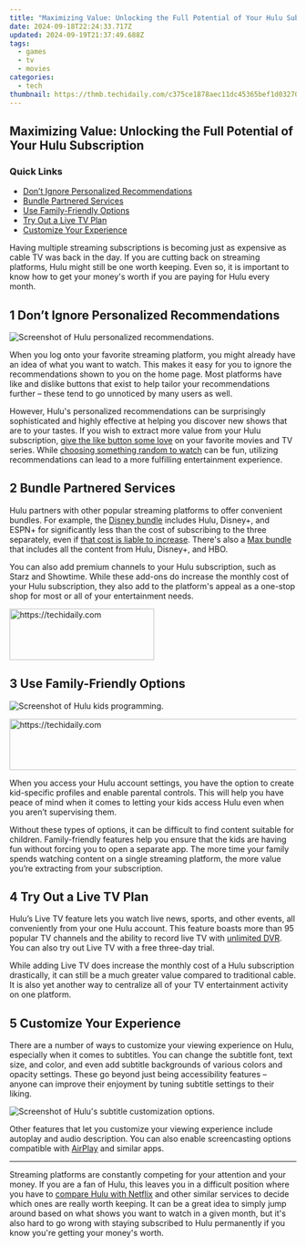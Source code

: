 ```yaml
---
title: "Maximizing Value: Unlocking the Full Potential of Your Hulu Subscription"
date: 2024-09-18T22:24:33.717Z
updated: 2024-09-19T21:37:49.688Z
tags:
  - games
  - tv
  - movies
categories:
  - tech
thumbnail: https://thmb.techidaily.com/c375ce1878aec11dc45365bef1d03270965b9669f431a9e083c40be8add6302b.jpg
---
```


## Maximizing Value: Unlocking the Full Potential of Your Hulu Subscription

### Quick Links

* [Don’t Ignore Personalized Recommendations](https://screen-activity-recording.techidaily.com/new-securing-sims-legacy-proven-strategies-for-documenting-virtual-escapades/)
* [Bundle Partnered Services](https://article-helps.techidaily.com/new-2024-approved-viewfinder-verdicts-summary/)
* [Use Family-Friendly Options](https://iphone-unlock.techidaily.com/how-to-unlock-iphone-15-pro-max-without-passcode-or-face-id-drfone-by-drfone-ios/)
* [Try Out a Live TV Plan](https://ios-unlock.techidaily.com/4-ways-to-unlock-apple-iphone-15-pro-to-use-usb-accessories-without-passcode-by-drfone-ios/)
* [Customize Your Experience](https://facebook-video-files.techidaily.com/updated-audience-friendly-techniques-for-monitoring-facebook-live/)

 Having multiple streaming subscriptions is becoming just as expensive as cable TV was back in the day. If you are cutting back on streaming platforms, Hulu might still be one worth keeping. Even so, it is important to know how to get your money's worth if you are paying for Hulu every month.

## 1  Don’t Ignore Personalized Recommendations 

![Screenshot of Hulu personalized recommendations.](https://static1.howtogeekimages.com/wordpress/wp-content/uploads/2024/08/screenshot-of-hulu-personalized-recommendations.png) 

 When you log onto your favorite streaming platform, you might already have an idea of what you want to watch. This makes it easy for you to ignore the recommendations shown to you on the home page. Most platforms have like and dislike buttons that exist to help tailor your recommendations further – these tend to go unnoticed by many users as well.

 However, Hulu's personalized recommendations can be surprisingly sophisticated and highly effective at helping you discover new shows that are to your tastes. If you wish to extract more value from your Hulu subscription, [give the like button some love](https://review-topics.techidaily.com/how-to-upgrade-iphone-12-pro-max-without-data-loss-drfone-by-drfone-ios-system-repair-ios-system-repair/) on your favorite movies and TV series. While [choosing something random to watch](https://digital-screen-recording.techidaily.com/updated-2024-approved-effortless-gameplay-recordings-for-your-xbox-console/) can be fun, utilizing recommendations can lead to a more fulfilling entertainment experience.

## 2  Bundle Partnered Services 

 Hulu partners with other popular streaming platforms to offer convenient bundles. For example, the [Disney bundle](https://disneyplus.bn5x.net/c/156932/564546/9358?subId1=UUhtgUeUpU2004795&subId2=ehtg&u=https%3A%2F%2Fwww.hulu.com%2Fhulu-disney-espn-bundle-offer%3Ftab%3Dhulu) includes Hulu, Disney+, and ESPN+ for significantly less than the cost of subscribing to the three separately, even if [that cost is liable to increase](https://fox-glue.techidaily.com/essential-links-purchasing-youtube-tones-online-for-2024/). There's also a [Max bundle](https://disneyplus.bn5x.net/c/156932/564546/9358?subId1=UUhtgUeUpU2004795&subId2=ehtg&u=https%3A%2F%2Fwww.hulu.com%2Fdisney-hulu-max-bundle) that includes all the content from Hulu, Disney+, and HBO.

 You can also add premium channels to your Hulu subscription, such as Starz and Showtime. While these add-ons do increase the monthly cost of your Hulu subscription, they also add to the platform's appeal as a one-stop shop for most or all of your entertainment needs.

<!-- affiliate ads begin -->
<a href="https://25home.pxf.io/c/5597632/2148641/16836" target="_top" id="2148641">
  <img src="//a.impactradius-go.com/display-ad/16836-2148641" border="0" alt="https://techidaily.com" width="254" height="90"/>
</a>
<img height="0" width="0" src="https://25home.pxf.io/i/5597632/2148641/16836" style="position:absolute;visibility:hidden;" border="0" />
<!-- affiliate ads end -->

## 3  Use Family-Friendly Options 

![Screenshot of Hulu kids programming.](https://static1.howtogeekimages.com/wordpress/wp-content/uploads/2024/08/screenshot-of-hulu-kids-programming.png) 

<!-- affiliate ads begin -->
<a href="https://appsumo.8odi.net/c/5597632/2037346/7443" target="_top" id="2037346">
  <img src="//a.impactradius-go.com/display-ad/7443-2037346" border="0" alt="https://techidaily.com" width="728" height="90"/>
</a>
<img height="0" width="0" src="https://appsumo.8odi.net/i/5597632/2037346/7443" style="position:absolute;visibility:hidden;" border="0" />
<!-- affiliate ads end -->

 When you access your Hulu account settings, you have the option to create kid-specific profiles and enable parental controls. This will help you have peace of mind when it comes to letting your kids access Hulu even when you aren’t supervising them.

 Without these types of options, it can be difficult to find content suitable for children. Family-friendly features help you ensure that the kids are having fun without forcing you to open a separate app. The more time your family spends watching content on a single streaming platform, the more value you’re extracting from your subscription.

## 4  Try Out a Live TV Plan 

 Hulu’s Live TV feature lets you watch live news, sports, and other events, all conveniently from your one Hulu account. This feature boasts more than 95 popular TV channels and the ability to record live TV with [unlimited DVR](https://win-howtos.techidaily.com/valorant-perpetual-boot-loop-heres-how-to-resolve-it/). You can also try out Live TV with a free three-day trial.

 While adding Live TV does increase the monthly cost of a Hulu subscription drastically, it can still be a much greater value compared to traditional cable. It is also yet another way to centralize all of your TV entertainment activity on one platform.

## 5  Customize Your Experience 

 There are a number of ways to customize your viewing experience on Hulu, especially when it comes to subtitles. You can change the subtitle font, text size, and color, and even add subtitle backgrounds of various colors and opacity settings. These go beyond just being accessibility features – anyone can improve their enjoyment by tuning subtitle settings to their liking.

![Screenshot of Hulu's subtitle customization options.](https://static1.howtogeekimages.com/wordpress/wp-content/uploads/2024/08/screenshot-of-hulu-s-subtitle-customization-options.png) 

 Other features that let you customize your viewing experience include autoplay and audio description. You can also enable screencasting options compatible with [AirPlay](https://screen-mirroring-recording.techidaily.com/updated-2024-approved-record-and-share-every-victory-in-obs/) and similar apps.

---

 Streaming platforms are constantly competing for your attention and your money. If you are a fan of Hulu, this leaves you in a difficult position where you have to [compare Hulu with Netflix](https://youtube-web.techidaily.com/ed-in-2024-how-to-create-a-channel-that-dominates-the-business-world/) and other similar services to decide which ones are really worth keeping. It can be a great idea to simply jump around based on what shows you want to watch in a given month, but it's also hard to go wrong with staying subscribed to Hulu permanently if you know you're getting your money's worth.

<ins class="adsbygoogle"
     style="display:block"
     data-ad-format="autorelaxed"
     data-ad-client="ca-pub-7571918770474297"
     data-ad-slot="1223367746"></ins>

<ins class="adsbygoogle"
     style="display:block"
     data-ad-client="ca-pub-7571918770474297"
     data-ad-slot="8358498916"
     data-ad-format="auto"
     data-full-width-responsive="true"></ins>



